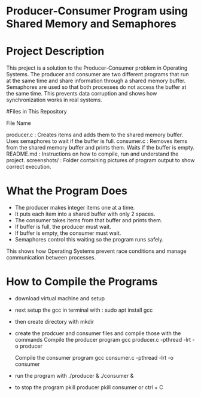 # Producer-Consumer Program using Shared Memory and Semaphores

# Project Description

This project is a solution to the Producer-Consumer problem in Operating Systems. The producer and consumer are two different programs
that run at the same time and share information through a shared memory buffer. Semaphores are used so that both processes do not access 
the buffer at the same time. This prevents data corruption and shows how synchronization works in real systems.


#Files in This Repository

File Name

producer.c :  Creates items and adds them to the shared memory buffer. Uses semaphores to wait if the buffer is full. 
consumer.c : Removes items from the shared memory buffer and prints them. Waits if the buffer is empty. 
README.md : Instructions on how to compile, run and understand the project. 
screenshots/ : Folder containing pictures of program output to show correct execution. 


# What the Program Does

- The producer makes integer items one at a time.
- It puts each item into a shared buffer with only 2 spaces.
- The consumer takes items from that buffer and prints them.
- If buffer is full, the producer must wait.
- If buffer is empty, the consumer must wait.
- Semaphores control this waiting so the program runs safely.
  
This shows how Operating Systems prevent race conditions and manage communication between processes.


# How to Compile the Programs

- download virtual machine and setup
- next setup the gcc in terminal with : sudo apt install gcc
- then create directory with mkdir
- create the prodcuer and consumer files and compile those with the commands
   Compile the producer program
gcc producer.c -pthread -lrt -o producer

  Compile the consumer program
gcc consumer.c -pthread -lrt -o consumer
- run the program with ./producer & ./consumer &
- to stop the program pkill producer
pkill consumer or ctrl + C



